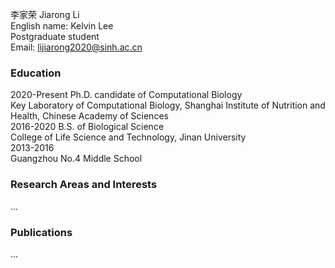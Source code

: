 李家荣 Jiarong Li  
English name: Kelvin Lee  
Postgraduate student  
Email: lijiarong2020@sinh.ac.cn  

### Education  
2020-Present   Ph.D. candidate of Computational Biology  
Key Laboratory of Computational Biology, Shanghai Institute of Nutrition and Health, Chinese Academy of Sciences  
2016-2020   B.S. of Biological Science  
College of Life Science and Technology, Jinan University  
2013-2016   
Guangzhou No.4 Middle School  

### Research Areas and Interests  
...

### Publications
...
